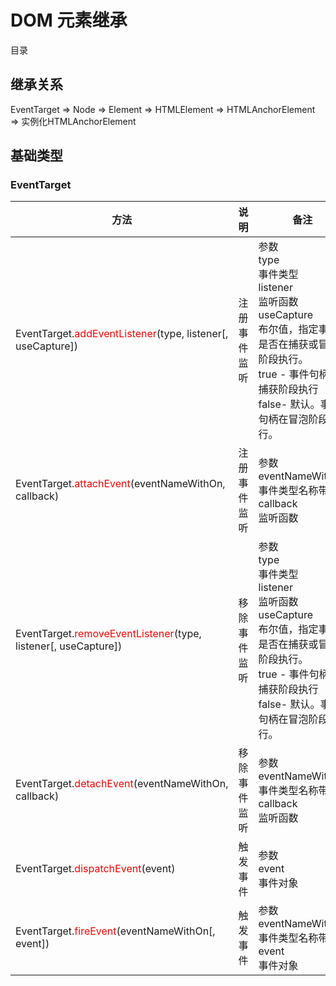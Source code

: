 # DOM 元素继承

目录



## 继承关系

EventTarget => Node => Element => HTMLElement => HTMLAnchorElement => 实例化HTMLAnchorElement

## 基础类型

### EventTarget

方法 | 说明 | 备注 | 兼容性
--- | --- | --- | --- 
EventTarget.<span style="color: red;">addEventListener</span>(type, listener[, useCapture]) | 注册事件监听 | 参数<br />type<br />事件类型<br />listener<br />监听函数<br />useCapture<br />布尔值，指定事件是否在捕获或冒泡阶段执行。<br />true - 事件句柄在捕获阶段执行<br />false- 默认。事件句柄在冒泡阶段执行。 | ie9-11
EventTarget.<span style="color: red;">attachEvent</span>(eventNameWithOn, callback) | 注册事件监听 | 参数<br />eventNameWithOn<br />事件类型名称带on<br />callback<br />监听函数 | 非标准，ie6-8
EventTarget.<span style="color: red;">removeEventListener</span>(type, listener[, useCapture]) | 移除事件监听 | 参数<br />type<br />事件类型<br />listener<br />监听函数<br />useCapture<br />布尔值，指定事件是否在捕获或冒泡阶段执行。<br />true - 事件句柄在捕获阶段执行<br />false- 默认。事件句柄在冒泡阶段执行。 | ie9-11
EventTarget.<span style="color: red;">detachEvent</span>(eventNameWithOn, callback) | 移除事件监听 | 参数<br />eventNameWithOn<br />事件类型名称带on<br />callback<br />监听函数 | 非标准，ie6-8
EventTarget.<span style="color: red;">dispatchEvent</span>(event) | 触发事件 | 参数<br />event<br />事件对象 | ie9-11
EventTarget.<span style="color: red;">fireEvent</span>(eventNameWithOn[, event]) | 触发事件 | 参数<br />eventNameWithOn<br />事件类型名称带on<br />event<br />事件对象 | 非标准，ie6-8